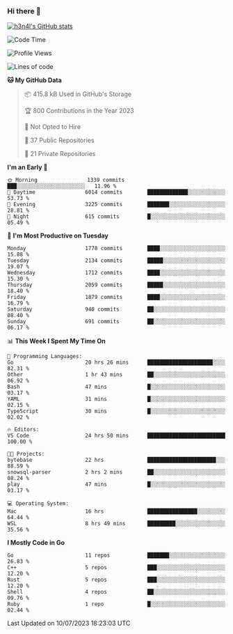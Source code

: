 ### Hi there 👋

[![h3n4l's GitHub stats](https://github-readme-stats.vercel.app/api?username=h3n4l&count_private=true&show_icons=true&theme=radical)](https://github.com/h3n4l/github-readme-stats)

<!--START_SECTION:waka-->
![Code Time](http://img.shields.io/badge/Code%20Time-1%2C402%20hrs%2012%20mins-blue)

![Profile Views](http://img.shields.io/badge/Profile%20Views-0-blue)

![Lines of code](https://img.shields.io/badge/From%20Hello%20World%20I%27ve%20Written-2.5%20million%20lines%20of%20code-blue)

**🐱 My GitHub Data** 

> 📦 415.8 kB Used in GitHub's Storage 
 > 
> 🏆 800 Contributions in the Year 2023
 > 
> 🚫 Not Opted to Hire
 > 
> 📜 37 Public Repositories 
 > 
> 🔑 21 Private Repositories 
 > 
**I'm an Early 🐤** 

```text
🌞 Morning                1339 commits        ███░░░░░░░░░░░░░░░░░░░░░░   11.96 % 
🌆 Daytime                6014 commits        █████████████░░░░░░░░░░░░   53.73 % 
🌃 Evening                3225 commits        ███████░░░░░░░░░░░░░░░░░░   28.81 % 
🌙 Night                  615 commits         █░░░░░░░░░░░░░░░░░░░░░░░░   05.49 % 
```
📅 **I'm Most Productive on Tuesday** 

```text
Monday                   1778 commits        ████░░░░░░░░░░░░░░░░░░░░░   15.88 % 
Tuesday                  2134 commits        █████░░░░░░░░░░░░░░░░░░░░   19.07 % 
Wednesday                1712 commits        ████░░░░░░░░░░░░░░░░░░░░░   15.30 % 
Thursday                 2059 commits        █████░░░░░░░░░░░░░░░░░░░░   18.40 % 
Friday                   1879 commits        ████░░░░░░░░░░░░░░░░░░░░░   16.79 % 
Saturday                 940 commits         ██░░░░░░░░░░░░░░░░░░░░░░░   08.40 % 
Sunday                   691 commits         ██░░░░░░░░░░░░░░░░░░░░░░░   06.17 % 
```


📊 **This Week I Spent My Time On** 

```text
💬 Programming Languages: 
Go                       20 hrs 26 mins      █████████████████████░░░░   82.31 % 
Other                    1 hr 43 mins        ██░░░░░░░░░░░░░░░░░░░░░░░   06.92 % 
Bash                     47 mins             █░░░░░░░░░░░░░░░░░░░░░░░░   03.17 % 
YAML                     31 mins             █░░░░░░░░░░░░░░░░░░░░░░░░   02.15 % 
TypeScript               30 mins             █░░░░░░░░░░░░░░░░░░░░░░░░   02.02 % 

🔥 Editors: 
VS Code                  24 hrs 50 mins      █████████████████████████   100.00 % 

🐱‍💻 Projects: 
bytebase                 22 hrs              ██████████████████████░░░   88.59 % 
snowsql-parser           2 hrs 2 mins        ██░░░░░░░░░░░░░░░░░░░░░░░   08.24 % 
play                     47 mins             █░░░░░░░░░░░░░░░░░░░░░░░░   03.17 % 

💻 Operating System: 
Mac                      16 hrs              ████████████████░░░░░░░░░   64.44 % 
WSL                      8 hrs 49 mins       █████████░░░░░░░░░░░░░░░░   35.56 % 
```

**I Mostly Code in Go** 

```text
Go                       11 repos            ███████░░░░░░░░░░░░░░░░░░   26.83 % 
C++                      5 repos             ███░░░░░░░░░░░░░░░░░░░░░░   12.20 % 
Rust                     5 repos             ███░░░░░░░░░░░░░░░░░░░░░░   12.20 % 
Shell                    4 repos             ██░░░░░░░░░░░░░░░░░░░░░░░   09.76 % 
Ruby                     1 repo              █░░░░░░░░░░░░░░░░░░░░░░░░   02.44 % 
```




 Last Updated on 10/07/2023 18:23:03 UTC
<!--END_SECTION:waka-->

